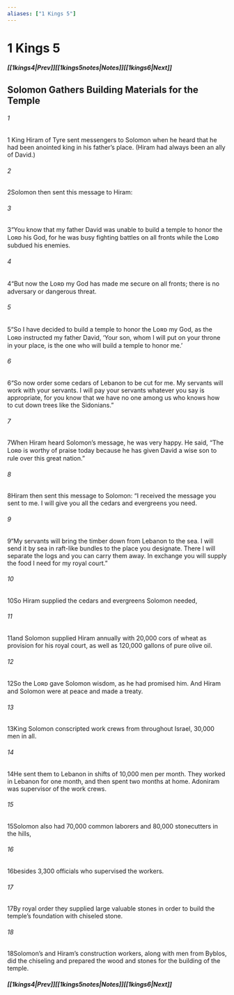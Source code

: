 ```yaml
---
aliases: ["1 Kings 5"]
---
```

# 1 Kings 5
##### <span class=arrow-left></span>[[1kings4|Prev]]<span class=navigation-separator></span>[[1kings5notes|Notes]]<span class=navigation-separator></span>[[1kings6|Next]]<span class=arrow-right></span>
## Solomon Gathers Building Materials for the Temple
###### 1
<span class=verse-first>1</span> King Hiram of Tyre sent messengers to Solomon when he heard that he had been anointed king in his father’s place. (Hiram had always been an ally of David.)
###### 2
<span class=verse-body>2</span>Solomon then sent this message to Hiram:
###### 3
<span class=verse-body>3</span>“You know that my father David was unable to build a temple to honor the Lᴏʀᴅ his God, for he was busy fighting battles on all fronts while the Lᴏʀᴅ subdued his enemies.
###### 4
<span class=verse-body>4</span>“But now the Lᴏʀᴅ my God has made me secure on all fronts; there is no adversary or dangerous threat.
###### 5
<span class=verse-body>5</span>“So I have decided to build a temple to honor the Lᴏʀᴅ my God, as the Lᴏʀᴅ instructed my father David, ‘Your son, whom I will put on your throne in your place, is the one who will build a temple to honor me.’
###### 6
<span class=verse-body>6</span>“So now order some cedars of Lebanon to be cut for me. My servants will work with your servants. I will pay your servants whatever you say is appropriate, for you know that we have no one among us who knows how to cut down trees like the Sidonians.”
<div class=paragraph-break></div>

###### 7
<span class=verse-first>7</span>When Hiram heard Solomon’s message, he was very happy. He said, “The Lᴏʀᴅ is worthy of praise today because he has given David a wise son to rule over this great nation.”
###### 8
<span class=verse-body>8</span>Hiram then sent this message to Solomon: “I received the message you sent to me. I will give you all the cedars and evergreens you need.
###### 9
<span class=verse-body>9</span>“My servants will bring the timber down from Lebanon to the sea. I will send it by sea in raft-like bundles to the place you designate. There I will separate the logs and you can carry them away. In exchange you will supply the food I need for my royal court.”
###### 10
<span class=verse-body>10</span>So Hiram supplied the cedars and evergreens Solomon needed,
###### 11
<span class=verse-body>11</span>and Solomon supplied Hiram annually with 20,000 cors of wheat as provision for his royal court, as well as 120,000 gallons of pure olive oil.
###### 12
<span class=verse-body>12</span>So the Lᴏʀᴅ gave Solomon wisdom, as he had promised him. And Hiram and Solomon were at peace and made a treaty.
<div class=paragraph-break></div>

###### 13
<span class=verse-first>13</span>King Solomon conscripted work crews from throughout Israel, 30,000 men in all.
###### 14
<span class=verse-body>14</span>He sent them to Lebanon in shifts of 10,000 men per month. They worked in Lebanon for one month, and then spent two months at home. Adoniram was supervisor of the work crews.
###### 15
<span class=verse-body>15</span>Solomon also had 70,000 common laborers and 80,000 stonecutters in the hills,
###### 16
<span class=verse-body>16</span>besides 3,300 officials who supervised the workers.
###### 17
<span class=verse-body>17</span>By royal order they supplied large valuable stones in order to build the temple’s foundation with chiseled stone.
###### 18
<span class=verse-body>18</span>Solomon’s and Hiram’s construction workers, along with men from Byblos, did the chiseling and prepared the wood and stones for the building of the temple.
##### <span class=arrow-left></span>[[1kings4|Prev]]<span class=navigation-separator></span>[[1kings5notes|Notes]]<span class=navigation-separator></span>[[1kings6|Next]]<span class=arrow-right></span>